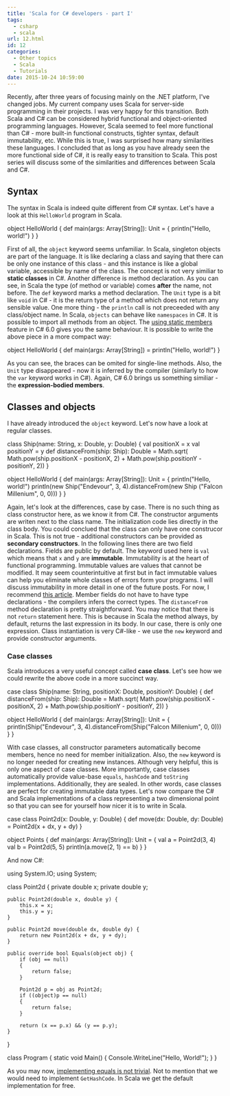 ```yaml
---
title: 'Scala for C# developers - part I'
tags:
  - csharp
  - scala
url: 12.html
id: 12
categories:
  - Other topics
  - Scala
  - Tutorials
date: 2015-10-24 10:59:00
---
```


Recently, after three years of focusing mainly on the .NET platform, I've changed jobs. My current company uses Scala for server-side programming in their projects. I was very happy for this transition. Both Scala and C# can be considered hybrid functional and object-oriented programming languages. However, Scala seemed to feel more functional than C# - more built-in functional constructs, tighter syntax, default immutability, etc. While this is true, I was surprised how many similarities these languages. I concluded that as long as you have already seen the more functional side of C#, it is really easy to transition to Scala. This post series will discuss some of the similarities and differences between Scala and C#.

Syntax
------

The syntax in Scala is indeed quite different from C# syntax. Let's have a look at this `HelloWorld` program in Scala.

object HelloWorld {
    def main(args: Array\[String\]): Unit = {
      println("Hello, world!")
    }
  }

First of all, the `object` keyword seems unfamiliar. In Scala, singleton objects are part of the language. It is like declaring a class and saying that there can be only one instance of this class - and this instance is like a global variable, accessible by name of the class. The concept is not very similiar to **static classes** in C#. Another difference is method declaration. As you can see, in Scala the type (of method or variable) comes **after** the name, not before. The `def` keyword marks a method declaration. The `Unit` type is a bit like `void` in C# - it is the return type of a method which does not return any sensible value. One more thing - the `println` call is not preceeded with any class/object name. In Scala, `objects` can behave like `namespaces` in C#. It is possible to import all methods from an object. The [using static members](https://roslyn.codeplex.com/wikipage?title=Language%20Feature%20Status&referringTitle=Documentation) feature in C# 6.0 gives you the same behaviour. It is possible to write the above piece in a more compact way:

object HelloWorld {
   def main(args: Array\[String\]) = println("Hello, world!")
}

As you can see, the braces can be omited for single-line methods. Also, the `Unit` type disappeared - now it is inferred by the compiler (similarly to how the `var` keyword works in C#). Again, C# 6.0 brings us something similiar - the **expression-bodied members**.

Classes and objects
-------------------

I have already introduced the `object` keyword. Let's now have a look at regular classes.

class Ship(name: String, x: Double, y: Double) {
    val positionX = x
    val positionY = y
    def distanceFrom(ship: Ship): Double = Math.sqrt(
            Math.pow(ship.positionX - positionX, 2) + 
            Math.pow(ship.positionY - positionY, 2))
}

object HelloWorld {
   def main(args: Array\[String\]): Unit = {
      println("Hello, world!")
      println(new Ship("Endevour", 3, 4).distanceFrom(new Ship ("Falcon Millenium", 0, 0)))
   }
}

Again, let's look at the differences, case by case. There is no such thing as class constructor here, as we know it from C#. The constructor arguments are writen next to the class name. The initialization code lies directly in the class body. You could conclued that the class can only have one construcor in Scala. This is not true - additional constructors can be provided as **secondary constructors**. In the following lines there are two field declarations. Fields are public by default. The keyword used here is `val` which means that `x` and `y` are **immutable**. Immutability is at the heart of functional programming. Immutable values are values that cannot be modified. It may seem counterintuitive at first but in fact immutable values can help you eliminate whole classes of errors form your programs. I will discuss immutability in more detail in one of the future posts. For now, I recommend [this article](http://fsharpforfunandprofit.com/posts/correctness-immutability/). Member fields do not have to have type declarations - the compilers infers the correct types. The `distanceFrom` method declaration is pretty straightforward. You may notice that there is not `return` statement here. This is because in Scala the method always, by default, returns the last expression in its body. In our case, there is only one expression. Class instantiation is very C#-like - we use the `new` keyword and provide constructor arguments.

### Case classes

Scala introduces a very useful concept called **case class**. Let's see how we could rewrite the above code in a more succinct way.

case class Ship(name: String, positionX: Double, positionY: Double) {
    def distanceFrom(ship: Ship): Double = Math.sqrt(
            Math.pow(ship.positionX - positionX, 2) + 
            Math.pow(ship.positionY - positionY, 2))
}

object HelloWorld {
   def main(args: Array\[String\]): Unit = {
      println(Ship("Endevour", 3, 4).distanceFrom(Ship("Falcon Millenium", 0, 0)))
   }
}

With case classes, all constructor parameters automatically become members, hence no need for member initialization. Also, the `new` keyword is no longer needed for creating new instances. Although very helpful, this is only one aspect of case classes. More importantly, case classes automatically provide value-base `equals`, `hashCode` and `toString` implementations. Additionally, they are sealed. In other words, case classes are perfect for creating immutable data types. Let's now compare the C# and Scala implementations of a class representing a two dimensional point so that you can see for yourself how nicer it is to write in Scala.

case class Point2d(x: Double, y: Double) {
    def move(dx: Double, dy: Double) = Point2d(x + dx, y + dy)
}

object Points {
   def main(args: Array\[String\]): Unit = {
      val a = Point2d(3, 4)
      val b = Point2d(5, 5)
      println(a.move(2, 1) == b)
   }
}

And now C#:

using System.IO;
using System;

class Point2d {
    private double x;
    private double y;
    
    public Point2d(double x, double y) {
        this.x = x;
        this.y = y;
    }
    
    public Point2d move(double dx, double dy) {
        return new Point2d(x + dx, y + dy);
    }
    
    public override bool Equals(object obj) {
        if (obj == null)
        {
            return false;
        }

        Point2d p = obj as Point2d;
        if ((object)p == null)
        {
            return false;
        }

        return (x == p.x) && (y == p.y);
    }
}

class Program
{
    static void Main()
    {
        Console.WriteLine("Hello, World!");
    }
}

As you may now, [implementing equals is not trivial](https://msdn.microsoft.com/en-US/library/ms173147(v=vs.80).aspx). Not to mention that we would need to implement `GetHashCode`. In Scala we get the default implementation for free.